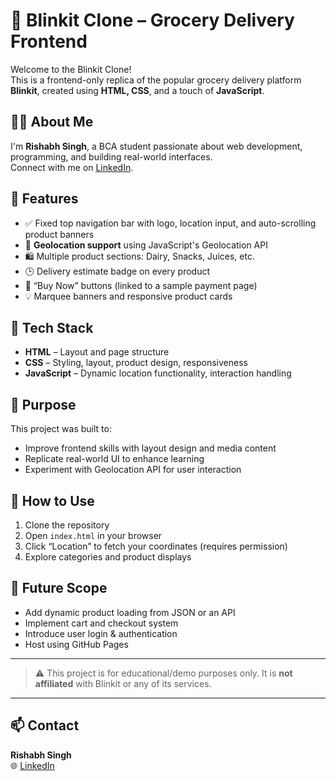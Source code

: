 # 🛒 Blinkit Clone – Grocery Delivery Frontend

Welcome to the Blinkit Clone!  
This is a frontend-only replica of the popular grocery delivery platform **Blinkit**, created using **HTML, CSS**, and a touch of **JavaScript**.

## 👨‍💻 About Me

I'm **Rishabh Singh**, a BCA student passionate about web development, programming, and building real-world interfaces.  
Connect with me on [LinkedIn](https://www.linkedin.com/in/rishabh-singh-64430b301).

## 🚀 Features

- ✅ Fixed top navigation bar with logo, location input, and auto-scrolling product banners
- 📍 **Geolocation support** using JavaScript's Geolocation API
- 🛍️ Multiple product sections: Dairy, Snacks, Juices, etc.
- 🕒 Delivery estimate badge on every product
- 🛒 “Buy Now” buttons (linked to a sample payment page)
- 💡 Marquee banners and responsive product cards

## 🧰 Tech Stack

- **HTML** – Layout and page structure  
- **CSS** – Styling, layout, product design, responsiveness  
- **JavaScript** – Dynamic location functionality, interaction handling

## 🎯 Purpose

This project was built to:
- Improve frontend skills with layout design and media content
- Replicate real-world UI to enhance learning
- Experiment with Geolocation API for user interaction

## 📌 How to Use

1. Clone the repository  
2. Open `index.html` in your browser  
3. Click “Location” to fetch your coordinates (requires permission)  
4. Explore categories and product displays

## 🧠 Future Scope

- Add dynamic product loading from JSON or an API  
- Implement cart and checkout system  
- Introduce user login & authentication  
- Host using GitHub Pages

---

> ⚠️ This project is for educational/demo purposes only. It is **not affiliated** with Blinkit or any of its services.

---

## 📫 Contact

**Rishabh Singh**  
🌐 [LinkedIn](https://www.linkedin.com/in/rishabh-singh-64430b301)

